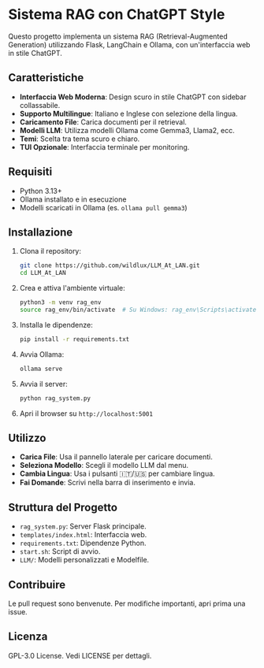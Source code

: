 # Sistema RAG con ChatGPT Style

Questo progetto implementa un sistema RAG (Retrieval-Augmented Generation) utilizzando Flask, LangChain e Ollama, con un'interfaccia web in stile ChatGPT.

## Caratteristiche

- **Interfaccia Web Moderna**: Design scuro in stile ChatGPT con sidebar collassabile.
- **Supporto Multilingue**: Italiano e Inglese con selezione della lingua.
- **Caricamento File**: Carica documenti per il retrieval.
- **Modelli LLM**: Utilizza modelli Ollama come Gemma3, Llama2, ecc.
- **Temi**: Scelta tra tema scuro e chiaro.
- **TUI Opzionale**: Interfaccia terminale per monitoring.

## Requisiti

- Python 3.13+
- Ollama installato e in esecuzione
- Modelli scaricati in Ollama (es. `ollama pull gemma3`)

## Installazione

1. Clona il repository:
   ```bash
   git clone https://github.com/wildlux/LLM_At_LAN.git
   cd LLM_At_LAN
   ```

2. Crea e attiva l'ambiente virtuale:
   ```bash
   python3 -m venv rag_env
   source rag_env/bin/activate  # Su Windows: rag_env\Scripts\activate
   ```

3. Installa le dipendenze:
   ```bash
   pip install -r requirements.txt
   ```

4. Avvia Ollama:
   ```bash
   ollama serve
   ```

5. Avvia il server:
   ```bash
   python rag_system.py
   ```

6. Apri il browser su `http://localhost:5001`

## Utilizzo

- **Carica File**: Usa il pannello laterale per caricare documenti.
- **Seleziona Modello**: Scegli il modello LLM dal menu.
- **Cambia Lingua**: Usa i pulsanti 🇮🇹/🇺🇸 per cambiare lingua.
- **Fai Domande**: Scrivi nella barra di inserimento e invia.

## Struttura del Progetto

- `rag_system.py`: Server Flask principale.
- `templates/index.html`: Interfaccia web.
- `requirements.txt`: Dipendenze Python.
- `start.sh`: Script di avvio.
- `LLM/`: Modelli personalizzati e Modelfile.

## Contribuire

Le pull request sono benvenute. Per modifiche importanti, apri prima una issue.

## Licenza

GPL-3.0 License. Vedi LICENSE per dettagli.